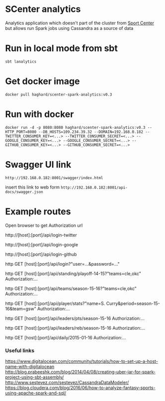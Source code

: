 SCenter analytics
================
Analytics application which doesn't part of the cluster from [Sport Center](https://github.com/haghard/sport-center) but allows run Spark jobs using Cassandra as a source of data

Run in local mode from sbt
=================

`sbt lanalytics`


Get docker image
=================

`docker pull haghard/scenter-spark-analytics:v0.3`


Run with docker
================

`docker run -d -p 8080:8080 haghard/scenter-spark-analytics:v0.3 --HTTP_PORT=8080 --DB_HOSTS=109.234.39.32 --DOMAIN=192.168.0.182 --TWITTER_CONSUMER_KEY=<...> --TWITTER_CONSUMER_SECRET=<...> --GOOGLE_CONSUMER_KEY=<...> --GOOGLE_CONSUMER_SECRET=<...> --GITHUB_CONSUMER_KEY=<...> --GITHUB_CONSUMER_SECRET=<...>` 


Swagger UI link
=================
 
`http://192.168.0.182:8001/swagger/index.html`

insert this link to web form 
`http://192.168.0.182:8001/api-docs/swagger.json`


Example routes
===============

Open browser to get Authorization url

http://[host]:[port]/api/login-twitter

http://[host]:[port]/api/login-google

http://[host]:[port]/api/login-github


http GET [host]:[port]/api/login?"user=...&password=..."

http GET [host]:[port]/api/standing/playoff-14-15?"teams=cle,okc" Authorization:...

http GET [host]:[port]/api/teams/season-15-16?"teams=cle,okc" Authorization:...

http GET [host]:[port]/api/player/stats?"name=S. Curry&period=season-15-16&team=gsw" Authorization:...

http GET [host]:[port]/api/leaders/pts/season-15-16 Authorization:... 

http GET [host]:[port]/api/leaders/reb/season-15-16 Authorization:...

http GET [host]:[port]/api/daily/2015-01-16 Authorization:...

### Useful links 
 
https://www.digitalocean.com/community/tutorials/how-to-set-up-a-host-name-with-digitalocean
http://blog.prabeeshk.com/blog/2014/04/08/creating-uber-jar-for-spark-project-using-sbt-assembly/
http://www.sestevez.com/sestevez/CassandraDataModeler/
https://blog.cloudera.com/blog/2016/06/how-to-analyze-fantasy-sports-using-apache-spark-and-sql/

